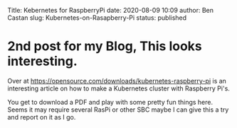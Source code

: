 Title: Kebernetes for RaspberryPi
date: 2020-08-09 10:09
author: Ben Castan
slug: Kubernetes-on-Rasapberry-Pi
status: published

# 2nd post for my Blog, This looks interesting.

Over at <https://opensource.com/downloads/kubernetes-raspberry-pi> is an interesting
article on how to make a Kubernetes cluster with Raspberry Pi's.

You get to download a PDF and play with some pretty fun things here. 
Seems it may require several RasPi or other SBC maybe I can give this a try and 
report on it as I go.